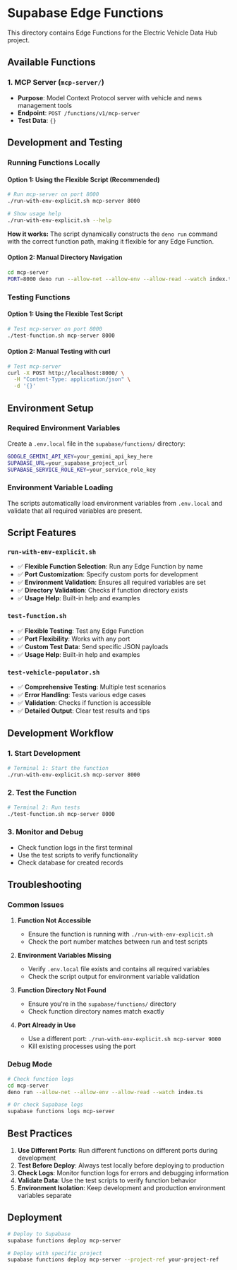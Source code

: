# Supabase Edge Functions

This directory contains Edge Functions for the Electric Vehicle Data Hub project.

## Available Functions

### 1. MCP Server (`mcp-server/`)
- **Purpose**: Model Context Protocol server with vehicle and news management tools
- **Endpoint**: `POST /functions/v1/mcp-server`
- **Test Data**: `{}`


## Development and Testing

### Running Functions Locally

#### Option 1: Using the Flexible Script (Recommended)
```bash
# Run mcp-server on port 8000
./run-with-env-explicit.sh mcp-server 8000

# Show usage help
./run-with-env-explicit.sh --help
```

**How it works:** The script dynamically constructs the `deno run` command with the correct function path, making it flexible for any Edge Function.

#### Option 2: Manual Directory Navigation
```bash
cd mcp-server
PORT=8000 deno run --allow-net --allow-env --allow-read --watch index.ts
```

### Testing Functions

#### Option 1: Using the Flexible Test Script
```bash
# Test mcp-server on port 8000
./test-function.sh mcp-server 8000
```

#### Option 2: Manual Testing with curl
```bash
# Test mcp-server
curl -X POST http://localhost:8000/ \
  -H "Content-Type: application/json" \
  -d '{}'
```

## Environment Setup

### Required Environment Variables
Create a `.env.local` file in the `supabase/functions/` directory:

```bash
GOOGLE_GEMINI_API_KEY=your_gemini_api_key_here
SUPABASE_URL=your_supabase_project_url
SUPABASE_SERVICE_ROLE_KEY=your_service_role_key
```

### Environment Variable Loading
The scripts automatically load environment variables from `.env.local` and validate that all required variables are present.

## Script Features

### `run-with-env-explicit.sh`
- ✅ **Flexible Function Selection**: Run any Edge Function by name
- ✅ **Port Customization**: Specify custom ports for development
- ✅ **Environment Validation**: Ensures all required variables are set
- ✅ **Directory Validation**: Checks if function directory exists
- ✅ **Usage Help**: Built-in help and examples

### `test-function.sh`
- ✅ **Flexible Testing**: Test any Edge Function
- ✅ **Port Flexibility**: Works with any port
- ✅ **Custom Test Data**: Send specific JSON payloads
- ✅ **Usage Help**: Built-in help and examples

### `test-vehicle-populator.sh`
- ✅ **Comprehensive Testing**: Multiple test scenarios
- ✅ **Error Handling**: Tests various edge cases
- ✅ **Validation**: Checks if function is accessible
- ✅ **Detailed Output**: Clear test results and tips

## Development Workflow

### 1. Start Development
```bash
# Terminal 1: Start the function
./run-with-env-explicit.sh mcp-server 8000
```

### 2. Test the Function
```bash
# Terminal 2: Run tests
./test-function.sh mcp-server 8000
```

### 3. Monitor and Debug
- Check function logs in the first terminal
- Use the test scripts to verify functionality
- Check database for created records

## Troubleshooting

### Common Issues

1. **Function Not Accessible**
   - Ensure the function is running with `./run-with-env-explicit.sh`
   - Check the port number matches between run and test scripts

2. **Environment Variables Missing**
   - Verify `.env.local` file exists and contains all required variables
   - Check the script output for environment variable validation

3. **Function Directory Not Found**
   - Ensure you're in the `supabase/functions/` directory
   - Check function directory names match exactly

4. **Port Already in Use**
   - Use a different port: `./run-with-env-explicit.sh mcp-server 9000`
   - Kill existing processes using the port

### Debug Mode
```bash
# Check function logs
cd mcp-server
deno run --allow-net --allow-env --allow-read --watch index.ts

# Or check Supabase logs
supabase functions logs mcp-server
```

## Best Practices

1. **Use Different Ports**: Run different functions on different ports during development
2. **Test Before Deploy**: Always test locally before deploying to production
3. **Check Logs**: Monitor function logs for errors and debugging information
4. **Validate Data**: Use the test scripts to verify function behavior
5. **Environment Isolation**: Keep development and production environment variables separate

## Deployment

```bash
# Deploy to Supabase
supabase functions deploy mcp-server

# Deploy with specific project
supabase functions deploy mcp-server --project-ref your-project-ref
```
